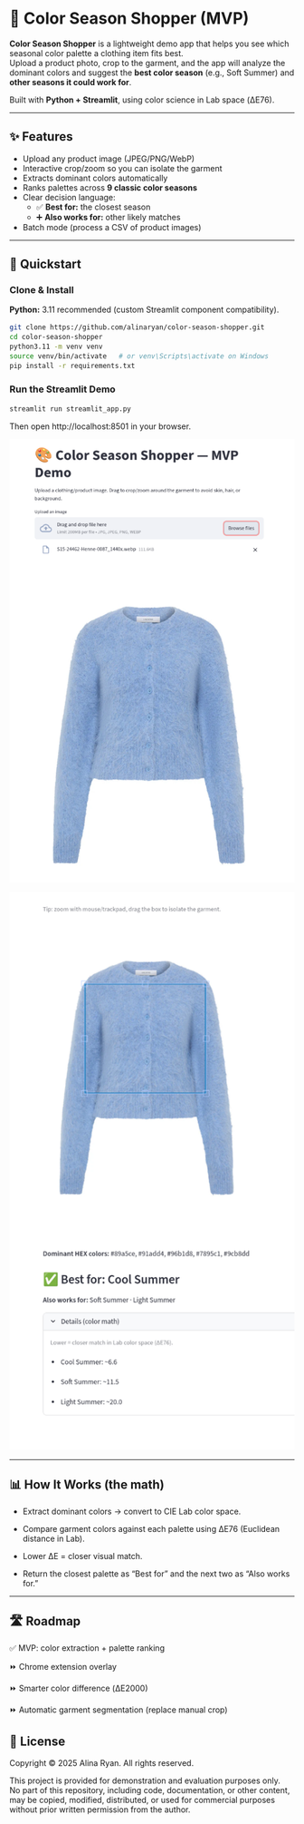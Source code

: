 # 🎨 Color Season Shopper (MVP)

**Color Season Shopper** is a lightweight demo app that helps you see which seasonal color palette a clothing item fits best.  
Upload a product photo, crop to the garment, and the app will analyze the dominant colors and suggest the **best color season** (e.g., Soft Summer) and **other seasons it could work for**.

Built with **Python + Streamlit**, using color science in Lab space (ΔE76).

---

## ✨ Features
- Upload any product image (JPEG/PNG/WebP)
- Interactive crop/zoom so you can isolate the garment
- Extracts dominant colors automatically
- Ranks palettes across **9 classic color seasons**
- Clear decision language:
  - ✅ **Best for:** the closest season
  - ➕ **Also works for:** other likely matches
- Batch mode (process a CSV of product images)

---

## 🚀 Quickstart

### Clone & Install
**Python:** 3.11 recommended (custom Streamlit component compatibility). 
```bash
git clone https://github.com/alinaryan/color-season-shopper.git
cd color-season-shopper
python3.11 -m venv venv
source venv/bin/activate   # or venv\Scripts\activate on Windows
pip install -r requirements.txt
```

### Run the Streamlit Demo
```bash
streamlit run streamlit_app.py
```
Then open http://localhost:8501 in your browser.

<p align="center"> <img src="screenshots/demo_upload.png" width="600" alt="Upload and crop demo"> </p> <p align="center"> <img src="screenshots/demo_result.png" width="600" alt="Best for Cool Summer result"> </p>

---

## 📊 How It Works (the math)

- Extract dominant colors → convert to CIE Lab color space.

- Compare garment colors against each palette using ΔE76 (Euclidean distance in Lab).

- Lower ΔE = closer visual match.

- Return the closest palette as “Best for” and the next two as “Also works for.”
---
## 🛣️ Roadmap

✅ MVP: color extraction + palette ranking

⏩ Chrome extension overlay

⏩ Smarter color difference (ΔE2000)

⏩ Automatic garment segmentation (replace manual crop)

## 📜 License

Copyright © 2025 Alina Ryan. All rights reserved.

This project is provided for demonstration and evaluation purposes only.  
No part of this repository, including code, documentation, or other content,  
may be copied, modified, distributed, or used for commercial purposes  
without prior written permission from the author.
